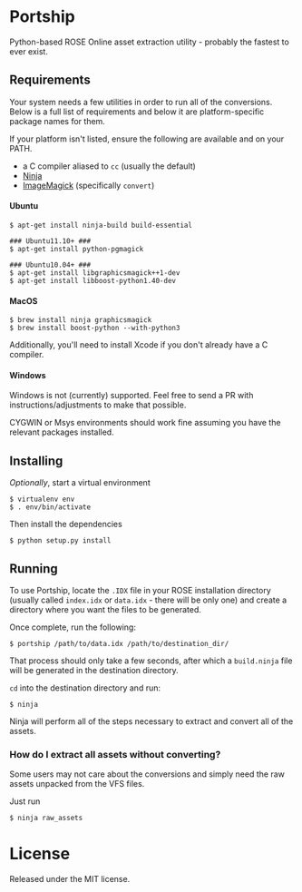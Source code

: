 # Portship

Python-based ROSE Online asset extraction utility - probably the fastest to ever exist.

## Requirements

Your system needs a few utilities in order to run all of the conversions. Below is a
full list of requirements and below it are platform-specific package names for them.

If your platform isn't listed, ensure the following are available and on your PATH.

- a C compiler aliased to `cc` (usually the default)
- [Ninja](https://ninja-build.org)
- [ImageMagick](https://www.imagemagick.org) (specifically `convert`)

#### Ubuntu

```console
$ apt-get install ninja-build build-essential

### Ubuntu11.10+ ###
$ apt-get install python-pgmagick

### Ubuntu10.04+ ###
$ apt-get install libgraphicsmagick++1-dev
$ apt-get install libboost-python1.40-dev
```

#### MacOS

```console
$ brew install ninja graphicsmagick
$ brew install boost-python --with-python3
```

Additionally, you'll need to install Xcode if you don't already have a C compiler.

#### Windows

Windows is not (currently) supported. Feel free to send a PR with instructions/adjustments
to make that possible.

CYGWIN or Msys environments should work fine assuming you have the relevant packages installed.

## Installing

_Optionally_, start a virtual environment

```console
$ virtualenv env
$ . env/bin/activate
```

Then install the dependencies

```console
$ python setup.py install
```

## Running

To use Portship, locate the `.IDX` file in your ROSE installation directory (usually called `index.idx` or `data.idx` - there will be only one)
and create a directory where you want the files to be generated.

Once complete, run the following:

```console
$ portship /path/to/data.idx /path/to/destination_dir/
```

That process should only take a few seconds, after which a `build.ninja` file will be generated in the destination directory.

`cd` into the destination directory and run:

```console
$ ninja
```

Ninja will perform all of the steps necessary to extract and convert all of the assets.

### How do I extract all assets without converting?

Some users may not care about the conversions and simply need the raw assets unpacked from the VFS files.

Just run

```console
$ ninja raw_assets
```

# License

Released under the MIT license.
